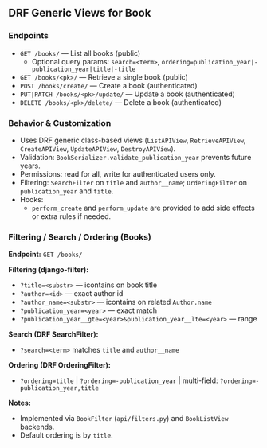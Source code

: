 ## DRF Generic Views for Book

### Endpoints
- `GET /books/` — List all books (public)
  - Optional query params: `search=<term>`, `ordering=publication_year|-publication_year|title|-title`
- `GET /books/<pk>/` — Retrieve a single book (public)
- `POST /books/create/` — Create a book (authenticated)
- `PUT|PATCH /books/<pk>/update/` — Update a book (authenticated)
- `DELETE /books/<pk>/delete/` — Delete a book (authenticated)

### Behavior & Customization
- Uses DRF generic class-based views (`ListAPIView`, `RetrieveAPIView`, `CreateAPIView`, `UpdateAPIView`, `DestroyAPIView`).
- Validation: `BookSerializer.validate_publication_year` prevents future years.
- Permissions: read for all, write for authenticated users only.
- Filtering: `SearchFilter` on `title` and `author__name`; `OrderingFilter` on `publication_year` and `title`.
- Hooks:
  - `perform_create` and `perform_update` are provided to add side effects or extra rules if needed.

### Filtering / Search / Ordering (Books)

**Endpoint:** `GET /books/`

**Filtering (django-filter):**
- `?title=<substr>` — icontains on book title
- `?author=<id>` — exact author id
- `?author_name=<substr>` — icontains on related `Author.name`
- `?publication_year=<year>` — exact match
- `?publication_year__gte=<year>&publication_year__lte=<year>` — range

**Search (DRF SearchFilter):**
- `?search=<term>` matches `title` and `author__name`

**Ordering (DRF OrderingFilter):**
- `?ordering=title` | `?ordering=-publication_year` | multi-field: `?ordering=-publication_year,title`

**Notes:**
- Implemented via `BookFilter` (`api/filters.py`) and `BookListView` backends.
- Default ordering is by `title`.
